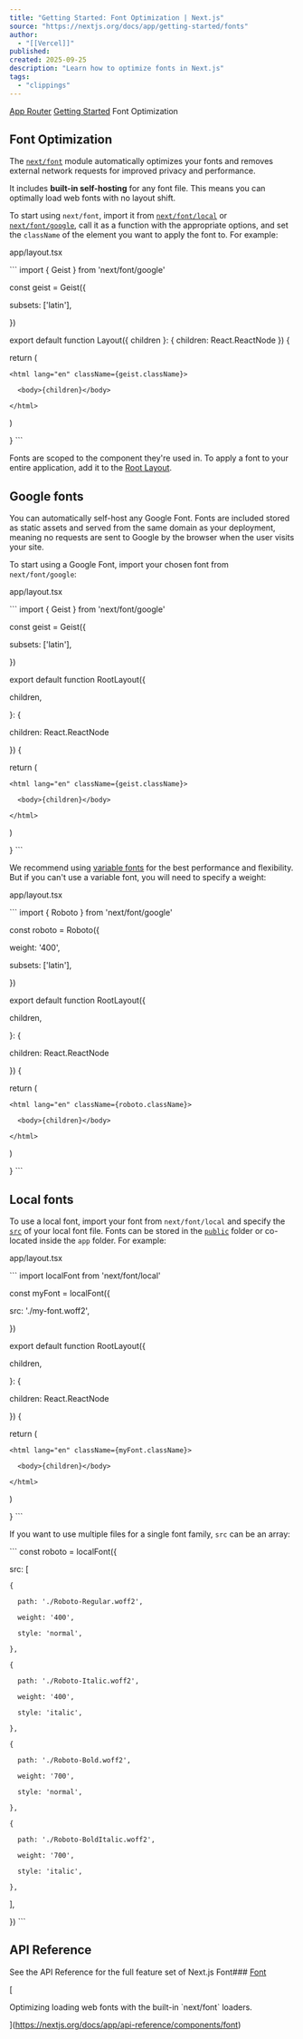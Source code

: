 ```yaml
---
title: "Getting Started: Font Optimization | Next.js"
source: "https://nextjs.org/docs/app/getting-started/fonts"
author:
  - "[[Vercel]]"
published:
created: 2025-09-25
description: "Learn how to optimize fonts in Next.js"
tags:
  - "clippings"
---
```

[App Router](https://nextjs.org/docs/app) [Getting Started](https://nextjs.org/docs/app/getting-started) Font Optimization

## Font Optimization

The [`next/font`](https://nextjs.org/docs/app/api-reference/components/font) module automatically optimizes your fonts and removes external network requests for improved privacy and performance.

It includes **built-in self-hosting** for any font file. This means you can optimally load web fonts with no layout shift.

To start using `next/font`, import it from [`next/font/local`](https://nextjs.org/docs/app/getting-started/#local-fonts) or [`next/font/google`](https://nextjs.org/docs/app/getting-started/#google-fonts), call it as a function with the appropriate options, and set the `className` of the element you want to apply the font to. For example:

app/layout.tsx

\`\`\`
import { Geist } from 'next/font/google'

 

const geist = Geist({

  subsets: ['latin'],

})

 

export default function Layout({ children }: { children: React.ReactNode }) {

  return (

    <html lang="en" className={geist.className}>

      <body>{children}</body>

    </html>

  )

}
\`\`\`

Fonts are scoped to the component they're used in. To apply a font to your entire application, add it to the [Root Layout](https://nextjs.org/docs/app/api-reference/file-conventions/layout#root-layout).

## Google fonts

You can automatically self-host any Google Font. Fonts are included stored as static assets and served from the same domain as your deployment, meaning no requests are sent to Google by the browser when the user visits your site.

To start using a Google Font, import your chosen font from `next/font/google`:

app/layout.tsx

\`\`\`
import { Geist } from 'next/font/google'

 

const geist = Geist({

  subsets: ['latin'],

})

 

export default function RootLayout({

  children,

}: {

  children: React.ReactNode

}) {

  return (

    <html lang="en" className={geist.className}>

      <body>{children}</body>

    </html>

  )

}
\`\`\`

We recommend using [variable fonts](https://fonts.google.com/variablefonts) for the best performance and flexibility. But if you can't use a variable font, you will need to specify a weight:

app/layout.tsx

\`\`\`
import { Roboto } from 'next/font/google'

 

const roboto = Roboto({

  weight: '400',

  subsets: ['latin'],

})

 

export default function RootLayout({

  children,

}: {

  children: React.ReactNode

}) {

  return (

    <html lang="en" className={roboto.className}>

      <body>{children}</body>

    </html>

  )

}
\`\`\`

## Local fonts

To use a local font, import your font from `next/font/local` and specify the [`src`](https://nextjs.org/docs/app/api-reference/components/font#src) of your local font file. Fonts can be stored in the [`public`](https://nextjs.org/docs/app/api-reference/file-conventions/public-folder) folder or co-located inside the `app` folder. For example:

app/layout.tsx

\`\`\`
import localFont from 'next/font/local'

 

const myFont = localFont({

  src: './my-font.woff2',

})

 

export default function RootLayout({

  children,

}: {

  children: React.ReactNode

}) {

  return (

    <html lang="en" className={myFont.className}>

      <body>{children}</body>

    </html>

  )

}
\`\`\`

If you want to use multiple files for a single font family, `src` can be an array:

\`\`\`
const roboto = localFont({

  src: [

    {

      path: './Roboto-Regular.woff2',

      weight: '400',

      style: 'normal',

    },

    {

      path: './Roboto-Italic.woff2',

      weight: '400',

      style: 'italic',

    },

    {

      path: './Roboto-Bold.woff2',

      weight: '700',

      style: 'normal',

    },

    {

      path: './Roboto-BoldItalic.woff2',

      weight: '700',

      style: 'italic',

    },

  ],

})
\`\`\`

## API Reference

See the API Reference for the full feature set of Next.js Font### [Font](https://nextjs.org/docs/app/api-reference/components/font)

[

Optimizing loading web fonts with the built-in \`next/font\` loaders.

](https://nextjs.org/docs/app/api-reference/components/font)
